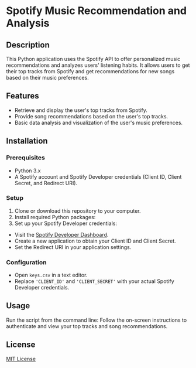 # Spotify Music Recommendation and Analysis 

## Description
This Python application uses the Spotify API to offer personalized music recommendations and analyzes users' listening habits. It allows users to get their top tracks from Spotify and get recommendations for new songs based on their music preferences.

## Features
- Retrieve and display the user's top tracks from Spotify.
- Provide song recommendations based on the user's top tracks.
- Basic data analysis and visualization of the user's music preferences.

## Installation

### Prerequisites
- Python 3.x
- A Spotify account and Spotify Developer credentials (Client ID, Client Secret, and Redirect URI).

### Setup
1. Clone or download this repository to your computer.
2. Install required Python packages:
3. Set up your Spotify Developer credentials:
- Visit the [Spotify Developer Dashboard](https://developer.spotify.com/dashboard/applications).
- Create a new application to obtain your Client ID and Client Secret.
- Set the Redirect URI in your application settings.

### Configuration
- Open `keys.csv` in a text editor.
- Replace `'CLIENT_ID'` and `'CLIENT_SECRET'` with your actual Spotify Developer credentials.

## Usage
Run the script from the command line:
Follow the on-screen instructions to authenticate and view your top tracks and song recommendations.

## License
[MIT License](LICENSE)
